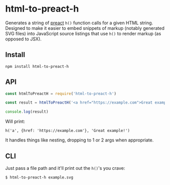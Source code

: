 # html-to-preact-h

Generates a string of [preact](https://preactjs.com) `h()` function calls for a
given HTML string. Designed to make it easier to embed snippets of markup
(notably generated SVG files) into JavaScript source listings that use `h()`
to render markup (as opposed to JSX).

## Install

```
npm install html-to-preact-h
```

## API

```js
const htmlToPreactH = require('html-to-preact-h')

const result = htmlToPreactH('<a href="https://example.com">Great example!</a>')

console.log(result)
```

Will print:

```
h('a', {href: 'https://example.com'}, 'Great example!')
```

It handles things like nesting, dropping to 1 or 2 args when appropriate.

## CLI

Just pass a file path and it'll print out the `h()`'s you crave:

```
$ html-to-preact-h example.svg
```


